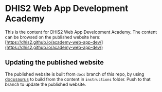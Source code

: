 # DHIS2 Web App Development Academy

This is the content for DHIS2 Web App Development Academy. The content can be browsed on the published website here: [https://dhis2.github.io/academy-web-app-dev/](https://dhis2.github.io/academy-web-app-dev/)

## Updating the published website

The published website is built from `docs` branch of this repo, by using [docusaurus](https://docusaurus.io/) to build from the content in `instructions` folder. Push to that branch to update the published website.
